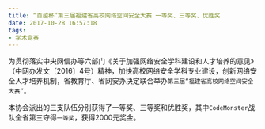 ```yaml
---
title: “百越杯”第三届福建省高校网络空间安全大赛 一等奖、三等奖、优胜奖
date: 2017-10-28 16:57:18
tags:
- 学术竞赛
---
```


为贯彻落实中央网信办等六部门《关于加强网络安全学科建设和人才培养的意见》（中网办发文〔2016〕4号）精神，加快高校网络安全学科专业建设，创新网络安全人才培养机制，省教育厅、省网安办决定联合举办`第三届“福建省高校网络空间安全大赛”`。

本协会派出的三支队伍分别获得了一等奖、三等奖和优胜奖，其中`CodeMonster`战队全省第三夺得`一等奖`，获得2000元奖金。
